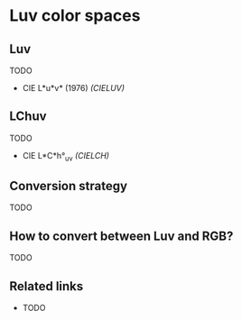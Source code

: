 # Luv color spaces

## Luv

TODO
- CIE L\*u\*v\* (1976) *(CIELUV)*


## LChuv

TODO
- CIE L\*C\*h°<sub>uv</sub> *(CIELCH)*


## Conversion strategy

TODO


## How to convert between Luv and RGB?

TODO


## Related links

- TODO
